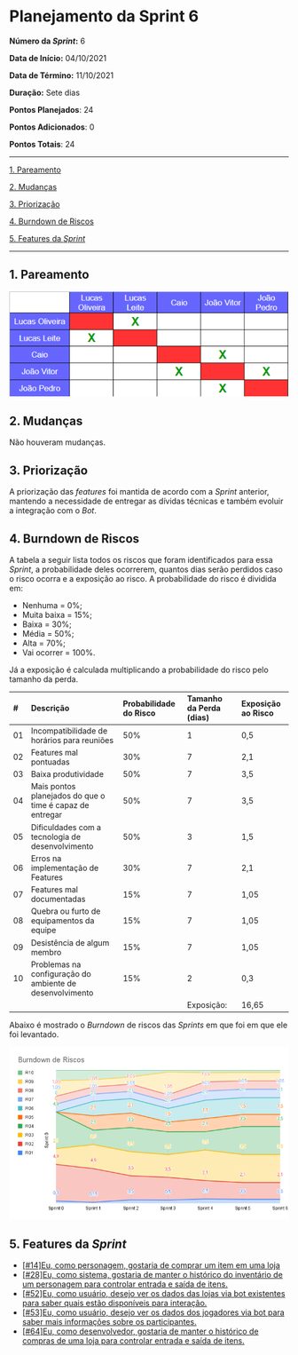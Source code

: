 # Planejamento da Sprint 6

**Número da _Sprint_:** 6

**Data de Início:** 04/10/2021

**Data de Término:** 11/10/2021

**Duração:** Sete dias

**Pontos Planejados**: 24

**Pontos Adicionados**: 0

**Pontos Totais**: 24

-------

[1. Pareamento](#1-pareamento)

[2. Mudanças](#2-mudanças)

[3. Priorização](#3-priorização)

[4. Burndown de Riscos](#4-burndown-de-riscos)

[5. Features da _Sprint_](#5-features-da-sprint)

-------
## 1. Pareamento
![](images/pairing_table_sprint6.png)

## 2. Mudanças
Não houveram mudanças.

## 3. Priorização
A priorização das _features_ foi mantida de acordo com a _Sprint_ anterior, mantendo a necessidade de entregar as dívidas técnicas e também evoluir a integração com o _Bot_.

## 4. Burndown de Riscos

A  tabela a seguir lista todos os riscos que foram identificados para essa _Sprint_, a probabilidade deles ocorrerem, quantos dias serão perdidos caso o risco ocorra e a exposição ao risco. A probabilidade do risco é dividida em:
* Nenhuma = 0%;
* Muita baixa = 15%;
* Baixa = 30%;
* Média = 50%;
* Alta = 70%;
* Vai ocorrer = 100%.

Já a exposição é calculada multiplicando a probabilidade do risco pelo tamanho da perda.

| #  | Descrição | Probabilidade do Risco |Tamanho da Perda (dias)|Exposição ao Risco |
| :- | :---------------                                         | :---| :-| :--- |
| 01 | Incompatibilidade de horários para reuniões              | 50% | 1 | 0,5  |
| 02 | Features mal pontuadas                                   | 30% | 7 | 2,1  |
| 03 | Baixa produtividade                                      | 50% | 7 | 3,5  |
| 04 | Mais pontos planejados do que o time é capaz de entregar | 50% | 7 | 3,5  |
| 05 | Dificuldades com a tecnologia de desenvolvimento         | 50% | 3 | 1,5  |
| 06 | Erros na implementação de Features                       | 30% | 7 | 2,1  |
| 07 | Features mal documentadas                                | 15% | 7 | 1,05 |
| 08 | Quebra ou furto de equipamentos da equipe                | 15% | 7 | 1,05 |
| 09 | Desistência de algum membro                              | 15% | 7 | 1,05 |
| 10 | Problemas na configuração do ambiente de desenvolvimento | 15% | 2 | 0,3  |
|    |   |   | Exposição:  | 16,65 |

Abaixo é mostrado o _Burndown_ de riscos das _Sprints_ em que foi em que ele foi levantado.

![](images/burndown_risk_sprint6.png)

## 5. Features da _Sprint_
* <a href="https://github.com/lucaaas/Equipe8DS/issues/14"> [#14]Eu, como personagem, gostaria de comprar um item em uma loja </a>
* <a href="https://github.com/lucaaas/Equipe8DS/issues/28"> [#28]Eu, como sistema, gostaria de manter o histórico do inventário de um personagem para controlar entrada e saída de itens. </a>
* <a href="https://github.com/lucaaas/Equipe8DS/issues/52"> [#52]Eu, como usuário, desejo ver os dados das lojas via bot existentes para saber quais estão disponíveis para interação. </a>
* <a href="https://github.com/lucaaas/Equipe8DS/issues/53"> [#53]Eu, como usuário, desejo ver os dados dos jogadores via bot para saber mais informações sobre os participantes. </a>
* <a href="https://github.com/lucaaas/Equipe8DS/issues/64"> [#64]Eu, como desenvolvedor, gostaria de manter o histórico de compras de uma loja para controlar entrada e saída de itens. </a>
